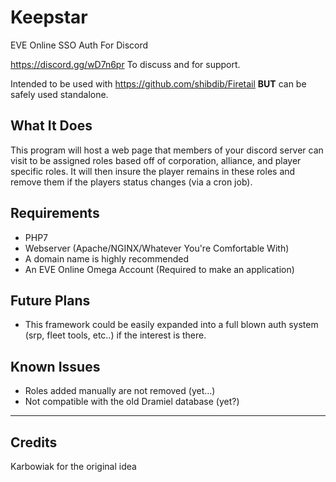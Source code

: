 # Keepstar
EVE Online SSO Auth For Discord

https://discord.gg/wD7n6pr To discuss and for support.

Intended to be used with https://github.com/shibdib/Firetail **BUT** can be safely used standalone.

What It Does
-
This program will host a web page that members of your discord server can visit to be assigned roles based off of
corporation, alliance, and player specific roles. It will then insure the player remains in these roles and remove them 
if the players status changes (via a cron job).


Requirements
-
- PHP7 
- Webserver (Apache/NGINX/Whatever You're Comfortable With)
- A domain name is highly recommended
- An EVE Online Omega Account (Required to make an application)

Future Plans
-
- This framework could be easily expanded into a full blown auth system (srp, fleet tools, etc..) if the interest is 
there.

Known Issues
-
- Roles added manually are not removed (yet...)
- Not compatible with the old Dramiel database (yet?)

---

Credits
- 
Karbowiak for the original idea
